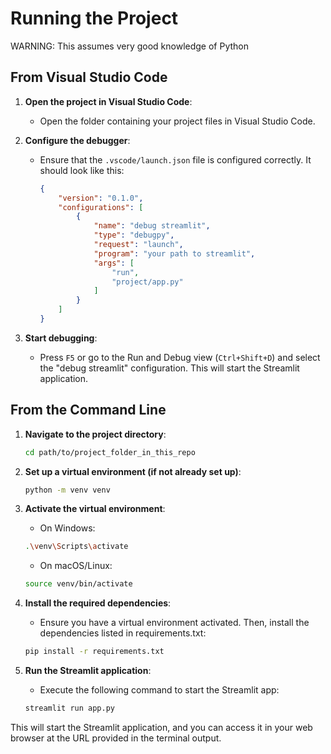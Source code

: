 # Running the Project

WARNING: This assumes very good knowledge of Python

## From Visual Studio Code

1. **Open the project in Visual Studio Code**:
   - Open the folder containing your project files in Visual Studio Code.

2. **Configure the debugger**:
   - Ensure that the `.vscode/launch.json` file is configured correctly. It should look like this:
     ```json
     {
         "version": "0.1.0",
         "configurations": [
             {
                 "name": "debug streamlit",
                 "type": "debugpy",
                 "request": "launch",
                 "program": "your path to streamlit",
                 "args": [
                     "run",
                     "project/app.py"
                 ]
             }
         ]
     }
     ```

3. **Start debugging**:
   - Press `F5` or go to the Run and Debug view (`Ctrl+Shift+D`) and select the "debug streamlit" configuration. This will start the Streamlit application.

## From the Command Line

1. **Navigate to the project directory**:
   ```sh
   cd path/to/project_folder_in_this_repo
   ```

2. **Set up a virtual environment (if not already set up)**:
    ```sh
    python -m venv venv
    ```
3. **Activate the virtual environment**:
    - On Windows:
    ```sh
    .\venv\Scripts\activate
    ```
    - On macOS/Linux:
    ```sh
    source venv/bin/activate
    ```
4. **Install the required dependencies**:
    - Ensure you have a virtual environment activated. Then, install the dependencies listed in requirements.txt:

    ```sh
    pip install -r requirements.txt
    ```

5. **Run the Streamlit application**:
    - Execute the following command to start the Streamlit app:

    ```sh
    streamlit run app.py
    ```

This will start the Streamlit application, and you can access it in your web browser at the URL provided in the terminal output.

